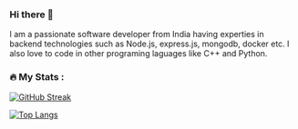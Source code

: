 ### Hi there 👋
I am a passionate software developer from India having experties in backend technologies such as Node.js, express.js, mongodb, docker etc. I also love to code in other programing laguages like C++ and Python.

### :fire: My Stats :
[![GitHub Streak](http://github-readme-streak-stats.herokuapp.com?user=priyanshugupta69&theme=dark&background=000000)](https://git.io/streak-stats)

[![Top Langs](https://github-readme-stats.vercel.app/api/top-langs/?username=priyanshugupta69&layout=compact&theme=vision-friendly-dark)](https://github.com/anuraghazra/github-readme-stats)
<!--
**priyanshugupta69/priyanshugupta69** is a ✨ _special_ ✨ repository because its `README.md` (this file) appears on your GitHub profile.

Here are some ideas to get you started:

- 🔭 I’m currently working on ...
- 🌱 I’m currently learning ...
- 👯 I’m looking to collaborate on ...
- 🤔 I’m looking for help with ...
- 💬 Ask me about ...
- 📫 How to reach me: ...
- 😄 Pronouns: ...
- ⚡ Fun fact: ...
-->
